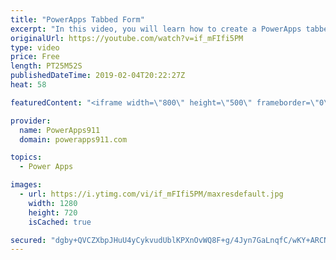 ```yaml
---
title: "PowerApps Tabbed Form"
excerpt: "In this video, you will learn how to create a PowerApps tabbed form for working with your data. This allows you to build a better user experience or UX by avoiding scrolling.  Introduction to PowerApps forms https://www.youtube.com/watch?v=yT4gGVunU0o  PowerApps Training available at https://www.PowerApps911.com/training"
originalUrl: https://youtube.com/watch?v=if_mFIfi5PM
type: video
price: Free
length: PT25M52S
publishedDateTime: 2019-02-04T20:22:27Z
heat: 58

featuredContent: "<iframe width=\"800\" height=\"500\" frameborder=\"0\" src=\"https://www.youtube.com/embed/if_mFIfi5PM\" allow=\"accelerometer; autoplay; encrypted-media; gyroscope; picture-in-picture\" allowfullscreen></iframe>"

provider:
  name: PowerApps911
  domain: powerapps911.com

topics:
  - Power Apps

images:
  - url: https://i.ytimg.com/vi/if_mFIfi5PM/maxresdefault.jpg
    width: 1280
    height: 720
    isCached: true

secured: "dgby+QVCZXbpJHuU4yCykvudUblKPXnOvWQ8F+g/4Jyn7GaLnqfC/wKY+ARCNfvzRGTeWT6RDcs7GudXXKQFRb639jcZekj0m9hPWYNCUWkArEHl4H89FsLEfkCkHDQ9Z4bv0poFHw4GuRsHO5b3J+dcbMioGFT6S3lFZkejErttxsnV3w6OYBfG0MBk4TWDjPdA+JSvZ3dxOH1YcAWRyUusg+T6t+DHxxwYSTaChls5+NSCHnMPhYeSIOhmdHBSItCeKJqibRRe8CmAdNiCTKigGOVIL2/yhEmsW3WT7nsIudHY04QTOZ+vZzD2ycIPuB+A4RcdyNUb84YoCmpOKponc4CQHMpMntZoeQs8Td2IKJHuNnywZJ5BQ0j23VL/tkdJfXr0e7sx1hTVRY+rtQ4z0ESnkOA/Q2cysb4EcvM=;xkNtwqlKIxh5obBmBnxQMw=="
---
```


